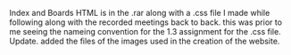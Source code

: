 Index and Boards HTML is in the .rar along with a .css file I made while following along with the recorded meetings back to back. this was prior to me seeing the nameing convention for the 1.3 assignment for the .css file. 
 Update. added the files of the images used in the creation of the website.
 
